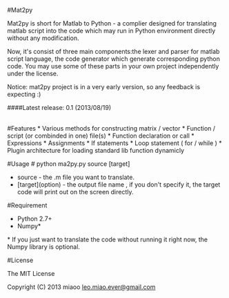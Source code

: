 #Mat2py 


Mat2py is short for Matlab to Python - a complier designed for translating matlab script into the code which may run in Python environment directly without any modification. 
<p>Now, it's consist of three main components:the lexer and parser for matlab script language, the code generator which generate corresponding python code. You may use some of these parts in your own project independently under the license.</p>

Notice: mat2py project is in a very early version, so any feedback is expecting :)

####Latest release: 0.1 (2013/08/19)

<br>
#Features
* Various methods for constructing matrix / vector
* Function / script (or combinded in one) file(s)
* Function declaration or call
* Expressions
* Assignments
* If statements
* Loop statement ( for / while )
* Plugin architecture for loading standard lib function dynamicly

#Usage
    # python ma2py.py source [target]
* source - the .m file you want to translate.
* \[target\](option) - the output file name , if you don't specify it, the target code will print out on the screen directly. 

#Requirement
* Python 2.7+
* Numpy\*

\* If you just want to translate the code without running it right now, the Numpy library is optional.

#License

The MIT License

Copyright (C) 2013 miaoo leo.miao.ever@gmail.com